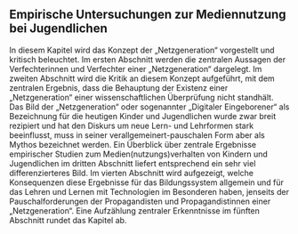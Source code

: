 <!-- filename: 00_Die_Netzgeneration.md -->
<!-- title: Die „Netzgeneration“ -->

<!-- tags: #netzgeneration,#vertiefung,#theorieforschung -->
<!-- authors: Patricia Arnold, Ulrich Weber -->

## Empirische Untersuchungen zur Mediennutzung bei Jugendlichen

In diesem Kapitel wird das Konzept der „Netzgeneration“ vorgestellt und kritisch beleuchtet. Im ersten Abschnitt werden die zentralen Aussagen der Verfechterinnen und Verfechter einer „Netzgeneration“ dargelegt. Im zweiten Abschnitt wird die Kritik an diesem Konzept aufgeführt, mit dem zentralen Ergebnis, dass die Behauptung der Existenz einer „Netzgeneration“ einer wissenschaftlichen Überprüfung nicht standhält. Das Bild der „Netzgeneration“ oder sogenannter „Digitaler Eingeborener“ als Bezeichnung für die heutigen Kinder und Jugendlichen wurde zwar breit rezipiert und hat den Diskurs um neue Lern- und Lehrformen stark beeinflusst, muss in seiner verallgemeinert-pauschalen Form aber als Mythos bezeichnet werden. Ein Überblick über zentrale Ergebnisse empirischer Studien zum Medien(nutzungs)verhalten von Kindern und Jugendlichen im dritten Abschnitt liefert entsprechend ein sehr viel differenzierteres Bild. Im vierten Abschnitt wird aufgezeigt, welche Konsequenzen diese Ergebnisse für das Bildungssystem allgemein und für das Lehren und Lernen mit Technologien im Besonderen haben, jenseits der Pauschalforderungen der Propagandisten und Propagandistinnen einer „Netzgeneration“. Eine Aufzählung zentraler Erkenntnisse im fünften Abschnitt rundet das Kapitel ab.

